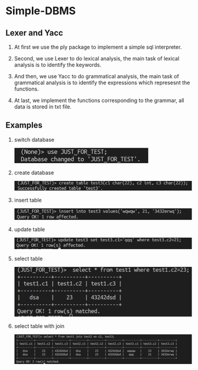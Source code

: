 # Simple-DBMS

## Lexer and Yacc

1. At first we use the ply package to implement a simple sql interpreter.

2. Second, we use Lexer to do lexical analysis, the main task of lexical analysis is to identify the keywords.

3. And then, we use Yacc to do grammatical analysis, the main task of grammatical analysis is to identify the expressions which represesnt the functions.

4. At last, we implement the functions corresponding to the grammar, all data is stored in txt file.

## Examples

1. switch database

    ![](pngs/switch_db.png)

2. create database

    ![](pngs/create_db.png)

3. insert table

    ![](pngs/insert_tbl.png)

4. update table

    ![](pngs/upd_tbl.png)

4. select table

    ![](pngs/select_tbl.png)

5. select table with join

    ![](pngs/select_tbl_join.png)
    
